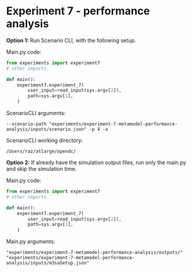 # Experiment 7 - performance analysis

**Option 1:** Run Scenario CLI, with the following setup.

Main.py code:

```python
from experiments import experiment7
# other imports

def main():
    experiment7.experiment_7(
        user_input=read_input(sys.argv[2]),
        path=sys.argv[1],
    )
```

ScenarioCLI arguments:

```
--scenario-path "experiments/experiment-7-metamodel-performance-analysis/inputs/scenario.json" -p 4 -a
```

ScenarioCLI working directory:

```
/Users/raz/atlarge/opendc/
```

**Option 2:** If already have the simulation output files, run only the main.py and skip the simulation time.

Main.py code:

```python
from experiments import experiment7
# other imports

def main():
    experiment7.experiment_7(
        user_input=read_input(sys.argv[2]),
        path=sys.argv[1],
    )
```

Main.py arguments:

```
"experiments/experiment-7-metamodel-performance-analysis/outputs/" "experiments/experiment-7-metamodel-performance-analysis/inputs/m3saSetup.json"
```


